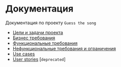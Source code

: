 # Документация

Документация по проекту `Guess the song`

- [Цели и задачи проекта](./main.md)
- [Бизнес требования](./requirements.md)
- [Функциональные требования](./functional-requirements.md)
- [Нефункциональные требования и ограничения](./non-functional-requirement.md)
- [Use cases](./usecase.md)
- [User stories](./user-story) [`deprecated`]
